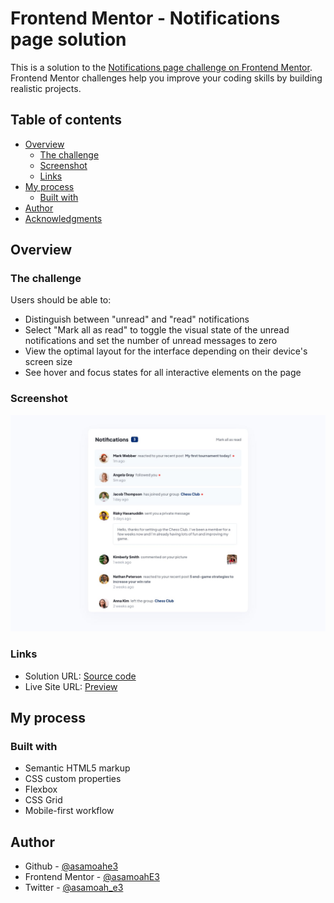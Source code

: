 # Frontend Mentor - Notifications page solution

This is a solution to the [Notifications page challenge on Frontend Mentor](https://www.frontendmentor.io/challenges/notifications-page-DqK5QAmKbC). Frontend Mentor challenges help you improve your coding skills by building realistic projects. 

## Table of contents

- [Overview](#overview)
  - [The challenge](#the-challenge)
  - [Screenshot](#screenshot)
  - [Links](#links)
- [My process](#my-process)
  - [Built with](#built-with)
- [Author](#author)
- [Acknowledgments](#acknowledgments)

## Overview

### The challenge

Users should be able to:

- Distinguish between "unread" and "read" notifications
- Select "Mark all as read" to toggle the visual state of the unread notifications and set the number of unread messages to zero
- View the optimal layout for the interface depending on their device's screen size
- See hover and focus states for all interactive elements on the page

### Screenshot

![](./assets/screenshot.jpg)


### Links

- Solution URL: [Source code](https://github.com/asamoahe3/notification-page)
- Live Site URL: [Preview](https://notify-page.netlify.app/)

## My process

### Built with

- Semantic HTML5 markup
- CSS custom properties
- Flexbox
- CSS Grid
- Mobile-first workflow


## Author

- Github - [@asamoahe3](https://github.com/asamoahe3)
- Frontend Mentor - [@asamoahE3](https://www.frontendmentor.io/profile/asamoahe3)
- Twitter - [@asamoah_e3](https://www.twitter.com/asamoah_e3)


